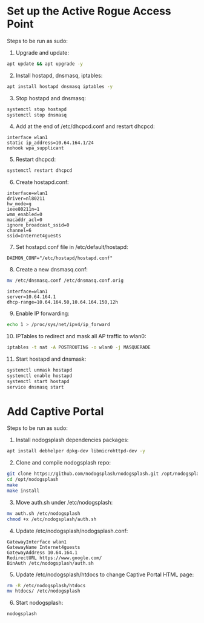 # Set up the Active Rogue Access Point
Steps to be run as sudo:
1. Upgrade and update:
```bash
apt update && apt upgrade -y
```
2. Install hostapd, dnsmasq, iptables:
```bash
apt install hostapd dnsmasq iptables -y
```
3. Stop hostapd and dnsmasq:
```bash
systemctl stop hostapd
systemctl stop dnsmasq
```
4. Add at the end of /etc/dhcpcd.conf and restart dhcpcd:
```
interface wlan1
static ip_address=10.64.164.1/24
nohook wpa_supplicant
```
5. Restart dhcpcd:
```bash
systemctl restart dhcpcd
```
6. Create hostapd.conf:
```
interface=wlan1
driver=nl80211
hw_mode=g
ieee80211n=1
wmm_enabled=0
macaddr_acl=0
ignore_broadcast_ssid=0
channel=6
ssid=Internet4guests
```
7. Set hostapd.conf file in /etc/default/hostapd:
```
DAEMON_CONF="/etc/hostapd/hostapd.conf"
```
8. Create a new dnsmasq.conf:
```bash
mv /etc/dnsmasq.conf /etc/dnsmasq.conf.orig
```
```
interface=wlan1
server=10.64.164.1
dhcp-range=10.64.164.50,10.64.164.150,12h
```
9. Enable IP forwarding:
```bash
echo 1 > /proc/sys/net/ipv4/ip_forward
```
10. IPTables to redirect and mask all AP traffic to wlan0:
```bash
iptables -t nat -A POSTROUTING -o wlan0 -j MASQUERADE
```
11. Start hostapd and dnsmask:
```bash
systemctl unmask hostapd
systemctl enable hostapd
systemctl start hostapd
service dnsmasq start
```

# Add Captive Portal
Steps to be run as sudo:
1. Install nodogsplash dependencies packages:
```bash
apt install debhelper dpkg-dev libmicrohttpd-dev -y
```
2. Clone and compile nodogsplash repo:
```bash
git clone https://github.com/nodogsplash/nodogsplash.git /opt/nodogsplash
cd /opt/nodogsplash
make
make install
```
3. Move auth.sh under /etc/nodogsplash:
```bash
mv auth.sh /etc/nodogsplash
chmod +x /etc/nodogsplash/auth.sh
```
4. Update /etc/nodogsplash/nodogsplash.conf:
```
GatewayInterface wlan1
GatewayName Internet4guests
GatewayAddress 10.64.164.1
RedirectURL https://www.google.com/
BinAuth /etc/nodogsplash/auth.sh
```
5. Update /etc/nodogsplash/htdocs to change Captive Portal HTML page:
```bash
rm -R /etc/nodogsplash/htdocs
mv htdocs/ /etc/nodogsplash
```
6. Start nodogsplash:
```bash
nodogsplash
```
